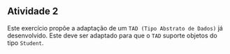## Atividade 2

Este exercício propõe a adaptação de um `TAD (Tipo Abstrato de Dados)` já desenvolvido. Este deve ser adaptado para que o `TAD` suporte objetos do tipo `Student`.
